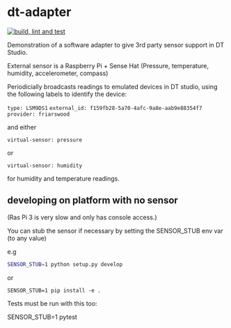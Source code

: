 # dt-adapter

[![build, lint and test](https://github.com/friarswood/dt-adapter/actions/workflows/build-lint-test.yaml/badge.svg)](https://github.com/friarswood/dt-adapter/actions/workflows/build-lint-test.yaml)

Demonstration of a software adapter to give 3rd party sensor support in DT Studio.

External sensor is a Raspberry Pi + Sense Hat (Pressure, temperature, humidity, accelerometer, compass)

Periodicially broadcasts readings to emulated devices in DT studio, using the following labels to identify the device:

`type: LSM9DS1`
`external_id: f159fb28-5a70-4afc-9a8e-aab9e88354f7`
`provider: friarswood`

and either

`virtual-sensor: pressure`

or

`virtual-sensor: humidity`

for humidity and temperature readings.
## developing on platform with no sensor

(Ras Pi 3 is very slow and only has console access.)

You can stub the sensor if necessary by setting the SENSOR_STUB env var (to any value)

e.g

```sh
SENSOR_STUB=1 python setup.py develop
```

or

```
SENSOR_STUB=1 pip install -e .
```

Tests must be run with this too:

SENSOR_STUB=1 pytest
